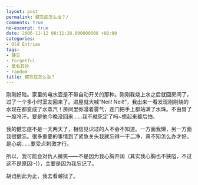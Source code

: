 ```yaml
---
layout: post
permalink: 健忘症怎么治？/
comments: true
no-excerpt: true
date: 2006-11-12 08:11:28.000000000 +08:00
categories:
- Old Entries
tags:
- 健忘
- forgetful
- 莫名其妙
- random
title: 健忘症怎么治？
---
```

刚刚好险。家里的电水壶是不带自动开关的那种。刚刚我烧上水之后就回房间了，过了一个多小时室友回来了。进屋就大喊“Neil! Neil!”，我出来一看发现刚刚烧的水现在都变成了水蒸汽！房间里弥漫着雾气，连门把手上都站满了水珠。不由冒了一股冷汗。要是他今晚没回来……我不就死定了吗~想起来都后怕。

我的健忘症不是一天两天了，相信见识过的人不会不知道。一方面我懒，另一方面我很健忘。很多重要的事情到了紧急关头我就忘得一干二净，真不知怎么办才好。是心病……要受点刺激才行。

所以，我可能会对仇人微笑——不是因为我心胸开阔（其实我心胸也不狭隘，不过这不是原因:-)），主要是因为我忘记了。

胡诌到此为止，我去看越狱了。
